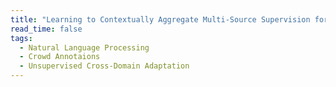 ```yaml
---
title: "Learning to Contextually Aggregate Multi-Source Supervision for Sequence Labeling"
read_time: false
tags:
  - Natural Language Processing
  - Crowd Annotaions
  - Unsupervised Cross-Domain Adaptation
---
```


